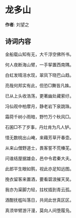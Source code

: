 # 龙多山

**作者**: 刘望之

## 诗词内容

金船载山知有无，大千浮空佛所书。

何人夜断海山臂，一手挈置西南隅。

白虹发晴涪水现，翠凤下晓巴山趋。

亮哉何邦实有此，但恐□舞皆凡姝。

已从上头收浩荡，更著幽处藏萦纡。

冯仙观中柏摩月，静老岩下泉跳珠。

霜荷千树小雨暗，野竹万个秋风□。

石囷□不了岁事，丹灶肯为凡人𬬻。

惜无数桃出山崦，来藉芳草开春壶。

从来山僧野道士，畏客誓不荒榛芜。

问谁结屋据雄会，邑中令君秦大夫。

此郎平生眼如鹘，视此亦足知远图。

挽衣留客来置酒，要看碧浪摧天吴。

我亦为渠脚力轻，拄杖插到青云孤。

酒酣抚槛叫落日，共闵此世真区区。

真须举臂游汗漫，莫向人间堕履凫。

